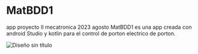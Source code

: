 # MatBDD1
app proyecto II mecatronica 2023 agosto
MatBDD1 es una app creada con android Studio y kotlin para el control de porton electrico de porton.

![Diseño sin título](https://github.com/zaiwte/MatBDD1/assets/63798635/db95c8b7-f38f-400b-b512-20b3a70f2dd4)
